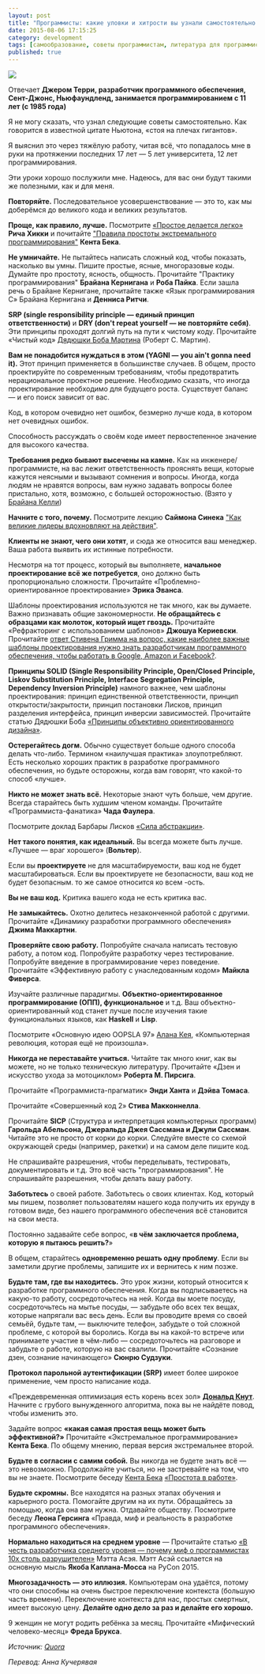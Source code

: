```yaml
---
layout: post
title: "Программисты: какие уловки и хитрости вы узнали самостоятельно за годы кодинга?"
date: 2015-08-06 17:15:25
category: development
tags: [самообразование, советы программистам, литература для программистов]
published: true
---
```


<img src="http://cs622618.vk.me/v622618696/37adf/7FKI5LVQizU.jpg" class="img-responsive" /><br/>

Отвечает **Джером Терри, разработчик программного обеспечения, Сент-Джонс, Ньюфаундленд, занимается программированием с 11 лет (с 1985 года)**

Я не могу сказать, что узнал следующие советы самостоятельно. Как говорится в известной цитате Ньютона, «стоя на плечах гигантов».

Я выяснил это через тяжёлую работу, читая всё, что попадалось мне в руки на протяжении последних 17 лет &mdash; 5 лет университета, 12 лет программирования.

Эти уроки хорошо послужили мне. Надеюсь, для вас они будут такими же полезными, как и для меня.

**Повторяйте.** Последовательное усовершенствование &mdash; это то, как мы доберёмся до великого кода и великих результатов.

**Проще, как правило, лучше.** Посмотрите [«Простое делается легко»](http://www.infoq.com/presentations/Simple-Made-Easy/) **Рича Хикки** и почитайте ["Правила простоты экстремального программирования"](http://www.c2.com/cgi/wiki?XpSimplicityRules) **Кента Бека**.

**Не умничайте.** Не пытайтесь написать сложный код, чтобы показать, насколько вы умны. Пишите простые, ясные, многоразовые коды. Думайте про простоту, ясность, общность. Прочитайте "Практику программирования" **Брайана Кернигана** и **Роба Пайка**. Если зашла речь о Брайане Кернигане, прочитайте также «Язык программирования С» Брайана Кернигана и **Денниса Ритчи**.

**SRP (single responsibility principle &mdash; единый принцип ответственности)** и **DRY (don't repeat yourself &mdash; не повторяйте себя)**. Эти принципы проходят долгий путь на пути к чистому коду. Прочитайте «Чистый код» [Дядюшки Боба Мартина](https://www.quora.com/Uncle-Bob-Martin) (Роберт С. Мартин). 

**Вам не понадобится нуждаться в этом (YAGNI &mdash; you ain't gonna need it).** Этот принцип применяется в большинстве случаев. В общем, просто проектируйте по современным требованиям, чтобы предотвратить нерациональное проектное решение. Необходимо сказать, что иногда проектирование необходимо для будущего роста. Существует баланс &mdash; и его поиск зависит от вас.

Код, в котором очевидно нет ошибок, безмерно лучше кода, в котором нет очевидных ошибок.

Способность рассуждать о своём коде имеет первостепенное значение для высокого качества.

**Требования редко бывают высечены на камне.** Как на инженере/программисте, на вас лежит ответственность прояснять вещи, которые кажутся неясными и вызывают сомнения и вопросы. Иногда, когда людям не нравятся вопросы, вам нужно задавать вопросы более пристально, хотя, возможно, с большей осторожностью. (Взято у [Брайана Келли](https://www.quora.com/Bryan-Kelly-18))

**Начните с того, почему.** Посмотрите лекцию **Саймона Синека** ["Как великие лидеры вдохновляют на действия"](http://www.ted.com/talks/simon_sinek_how_great_leaders_inspire_action).

**Клиенты не знают, чего они хотят**, и сюда же относится ваш менеджер. Ваша работа выявить их истинные потребности.

Несмотря на тот процесс, который вы выполняете, **начальное проектирование всё же потребуется**, оно должно быть пропорционально сложности. Прочитайте «Проблемно-ориентированное проектирование» **Эрика Эванса**.

Шаблоны проектирования используются не так много, как вы думаете. Важно признавать общие закономерности. **Не обращайтесь с образцами как молоток, который ищет гвоздь.** Прочитайте «Рефракторинг с использованием шаблонов» **Джошуа Кериевски**. Прочитайте [ответ Стивена Гримма на вопрос, какие наиболее важные шаблоны проектирования нужно знать разработчикам программного обеспечения, чтобы работать в Google, Amazon и Facebook?](https://www.quora.com/What-are-the-most-important-design-patterns-that-software-engineers-should-know-to-work-at-Google-Amazon-and-Facebook/answer/Steven-Grimm?srid=toWU&share=1).

**Принципы SOLID (Single Responsibility Principle, Open/Closed Principle, Liskov Substitution Principle, Interface Segregation Principle, Dependency Inversion Principle)** намного важнее, чем шаблоны проектирования: принцип единственной ответственности, принцип открытости/закрытости, принцип постановки Лисков, принцип разделения интерфейса, принцип инверсии зависимостей. Прочитайте статью Дядюшки Боба [«Принципы объективно ориентированного дизайна»](http://butunclebob.com/ArticleS.UncleBob.PrinciplesOfOod).

**Остерегайтесь догм.** Обычно существует больше одного способа делать что-либо. Термином «наилучшая практика» злоупотребляют. Есть несколько хороших практик в разработке программного обеспечения, но будьте осторожны, когда вам говорят, что какой-то способ «лучше».

**Никто не может знать всё.** Некоторые знают чуть больше, чем другие. Всегда старайтесь быть худшим членом команды. Прочитайте «Программиста-фанатика» **Чада Фаулера**.

Посмотрите доклад Барбары Лисков [«Сила абстракции»](http://www.infoq.com/presentations/programming-abstraction-liskov).

**Нет такого понятия, как идеальный.** Вы всегда можете быть лучше. «Лучшее &mdash; враг хорошего» (**Вольтер**).

Если вы **проектируете** не для масштабируемости, ваш код не будет масштабироваться. Если вы проектируете не безопасности, ваш код не будет безопасным. то же самое относится ко всем -ость.

**Вы не ваш код.** Критика вашего кода не есть критика вас.

**Не замыкайтесь.** Охотно делитесь незаконченной работой с другими. Прочитайте «Динамику разработки программного обеспечения» **Джима Маккартни**.

**Проверяйте свою работу.** Попробуйте сначала написать тестовую работу, а потом код. Попробуйте разработку через тестирование. Попробуйте введение в программирование через поведение. Прочитайте «Эффективную работу с унаследованным кодом» **Майкла Фиверса**.

Изучайте различные парадигмы. **Объектно-ориентированное программирование (ОПП), функциональное** и т.д. Ваш объектно-ориентированный код станет лучше после изучения такие функциональных языков, как **Haskell** и **Lisp**.

Посмотрите «Основную идею OOPSLA 97» [Алана Кея](https://www.quora.com/Alan-Kay), «Компьютерная революция, которая ещё не произошла».

**Никогда не переставайте учиться.** Читайте так много книг, как вы можете, но не только техническую литературу. Прочитайте «Дзен и искусство ухода за мотоциклом» **Роберта М. Пирсига**.

Прочитайте «Программиста-прагматик» **Энди Ханта** и **Дэйва Томаса**.

Прочитайте «Совершенный код 2» **Стива Макконнелла**.

Прочитайте **SICP** (Структура и интерпретация компьютерных программ) **Гарольда Абельсона, Джеральда Джея Сассмана и Джули Сассман**. Читайте это не просто от корки до корки. Следуйте вместе со схемой окружающей среды (например, ракетки) и на самом деле пишите код.

Не спрашивайте разрешения, чтобы переделывать, тестировать, документировать и т.д. Это всё часть "программирования". Не спрашивайте разрешения, чтобы делать вашу работу.

**Заботьтесь** о своей работе. Заботьтесь о своих клиентах. Код, который мы пишем, позволяет пользователям нашего кода получить их ерунду в готовом виде, без нашего программного обеспечения всё становится на свои места.

Постоянно задавайте себе вопрос, «**в чём заключается проблема, которую я пытаюсь решить?**»

В общем, старайтесь **одновременно решать одну проблему**. Если вы заметили другие проблемы, запишите их и вернитесь к ним позже.

**Будьте там, где вы находитесь.** Это урок жизни, который относится к разработке программного обеспечения. Когда вы подписываетесь на какую-то работу, сосредоточьтесь на ней. Когда вы моете посуду, сосредоточьтесь на мытье посуды, &mdash; забудьте обо всех тех вещах, которые напрягали вас весь день. Если вы проводите время со своей семьёй, будьте там, &mdash; выключите телефон, забудьте о той сложной проблеме, с которой вы боролись. Когда вы на какой-то встрече или принимаете участие в чём-либо &mdash; сосредоточьтесь на разговоре и забудьте о работе, которую на вас свалили. Прочитайте «Сознание дзен, сознание начинающего» **Сюнрю Судзуки**.

**Протокол парольной аутентификации (SRP)** имеет более широкое применение, чем просто написание кода.

«Преждевременная оптимизация есть корень всех зол» [**Дональд Кнут**](https://www.quora.com/Donald-Knuth). Начните с грубого вынужденного алгоритма, пока вы не найдёте повод, чтобы изменить это.

Задайте вопрос **«какая самая простая вещь может быть эффективной?»** Прочитайте «Экстремальное программирование» **Кента Бека**. По общему мнению, первая версия экстремальнее второй.

**Будьте в согласии с самим собой.** Вы никогда не будете знать всё &mdash; это невозможно. Продолжайте учиться, но не застревайте на том, что вы не знаете. Посмотрите беседу [Кента Бека](https://www.quora.com/Kent-Beck) [«Простота в работе»](http://www.infoq.com/presentations/self-image).

**Будьте скромны.** Все находятся на разных этапах обучения и карьерного роста. Помогайте другим на их пути. Обращайтесь за помощью, когда она вам нужна. Отдавайте обществу. Посмотрите беседу **Леона Герсинга** «Правда, миф и реальность в разработке программного обеспечения».

**Нормально находиться на среднем уровне** &mdash; Прочитайте статью [«В честь разработчика среднего уровня &mdash; почему миф о программистах 10х столь разрушителен»](http://readwrite.com/2015/05/08/average-developer-10x-programmer-myth) Мэтта Асэя. Мэтт Асэй ссылается на основную мысль **Якоба Каплана-Мосса** на PyCon 2015.

**Многозадачность &mdash; это иллюзия.** Компьютерам она удаётся, потому что они способны на очень быстрое переключение контекста (большую часть времени). Переключение контекста для нас, простых смертных, имеет высокую цену. **Делайте одно дело за раз и делайте его хорошо.**

9 женщин не могут родить ребёнка за месяц. Прочитайте «Мифический человеко-месяц» **Фреда Брукса**.

*Источник: [Quora](https://www.quora.com/Computer-Programmers/What-are-the-greatest-programming-tips-and-tricks-you-have-learned-on-your-own-by-years-of-coding?srid=OkVz&share=1)* 

*Перевод: Анна Кучерявая*
